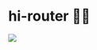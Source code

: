 # hi-router 👋🏻

![](https://velog.velcdn.com/images/nsunny0908/post/e490288f-bd47-4c1d-b761-a4bda276df4f/image.gif)
